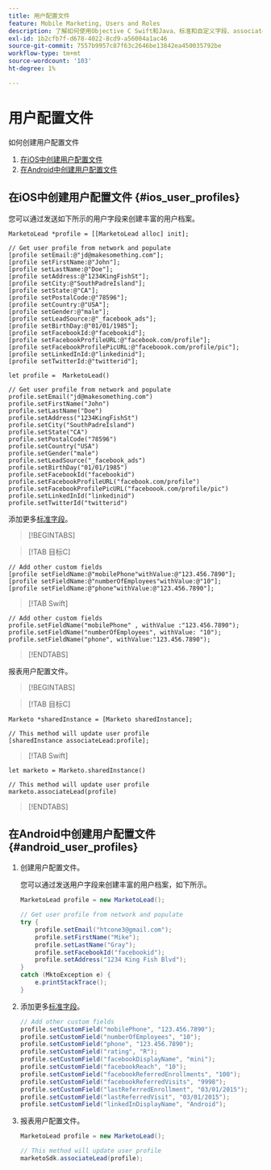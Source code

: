 ```yaml
---
title: 用户配置文件
feature: Mobile Marketing, Users and Roles
description: 了解如何使用Objective C Swift和Java、标准和自定义字段、associateLead，在iOS和Android的Marketo Mobile SDK中创建和更新用户配置文件
exl-id: 1b2cfb7f-d678-4022-8cd9-a56004a1ac46
source-git-commit: 7557b9957c87f63c2646be13842ea450035792be
workflow-type: tm+mt
source-wordcount: '103'
ht-degree: 1%

---
```


# 用户配置文件

如何创建用户配置文件

1. [在iOS中创建用户配置文件](#ios_user_profiles)
1. [在Android中创建用户配置文件](#android_user_profiles)

## 在iOS中创建用户配置文件 {#ios_user_profiles}

您可以通过发送如下所示的用户字段来创建丰富的用户档案。

```
MarketoLead *profile = [[MarketoLead alloc] init];

// Get user profile from network and populate
[profile setEmail:@"jd@makesomething.com"];
[profile setFirstName:@"John"];
[profile setLastName:@"Doe"];
[profile setAddress:@"1234KingFishSt"];
[profile setCity:@"SouthPadreIsland"];
[profile setState:@"CA"];
[profile setPostalCode:@"78596"];
[profile setCountry:@"USA"];
[profile setGender:@"male"];
[profile setLeadSource:@"_facebook_ads"];
[profile setBirthDay:@"01/01/1985"];
[profile setFacebookId:@"facebookid"];
[profile setFacebookProfileURL:@"facebook.com/profile"];
[profile setFacebookProfilePicURL:@"faceboook.com/profile/pic"];
[profile setLinkedInId:@"linkedinid"];
[profile setTwitterId:@"twitterid"];
```

```
let profile =  MarketoLead()

// Get user profile from network and populate
profile.setEmail("jd@makesomething.com")
profile.setFirstName("John")
profile.setLastName("Doe")
profile.setAddress("1234KingFishSt")
profile.setCity("SouthPadreIsland")
profile.setState("CA")
profile.setPostalCode("78596")
profile.setCountry("USA")
profile.setGender("male")
profile.setLeadSource("_facebook_ads")
profile.setBirthDay("01/01/1985")
profile.setFacebookId("facebookid")
profile.setFacebookProfileURL("facebook.com/profile")
profile.setFacebookProfilePicURL("faceboook.com/profile/pic")
profile.setLinkedInId("linkedinid")
profile.setTwitterId("twitterid")
```

添加更多[标准字段](../rest-api/list-of-standard-fields.md)。

>[!BEGINTABS]

>[!TAB 目标C]

```
// Add other custom fields
[profile setFieldName:@"mobilePhone"withValue:@"123.456.7890"];
[profile setFieldName:@"numberOfEmployees"withValue:@"10"];
[profile setFieldName:@"phone"withValue:@"123.456.7890"];
```

>[!TAB Swift]

```
// Add other custom fields
profile.setFieldName("mobilePhone" , withValue :"123.456.7890");
profile.setFieldName("numberOfEmployees", withValue: "10");
profile.setFieldName("phone", withValue:"123.456.7890");
```

>[!ENDTABS]

报表用户配置文件。

>[!BEGINTABS]

>[!TAB 目标C]

```
Marketo *sharedInstance = [Marketo sharedInstance];

// This method will update user profile
[sharedInstance associateLead:profile];
```

>[!TAB Swift]

```
let marketo = Marketo.sharedInstance()

// This method will update user profile
marketo.associateLead(profile)
```

>[!ENDTABS]

## 在Android中创建用户配置文件 {#android_user_profiles}

1. 创建用户配置文件。

   您可以通过发送用户字段来创建丰富的用户档案，如下所示。

   ```java
   MarketoLead profile = new MarketoLead();
   
   // Get user profile from network and populate
   try {
       profile.setEmail("htcone3@gmail.com");
       profile.setFirstName("Mike");
       profile.setLastName("Gray");
       profile.setFacebookId("facebookid");
       profile.setAddress("1234 King Fish Blvd");
   }
   catch (MktoException e) {
       e.printStackTrace();
   }
   ```

1. 添加更多[标准字段](../rest-api/list-of-standard-fields.md)。

   ```java
   // Add other custom fields
   profile.setCustomField("mobilePhone", "123.456.7890");
   profile.setCustomField("numberOfEmployees", "10");
   profile.setCustomField("phone", "123.456.7890");
   profile.setCustomField("rating", "R");
   profile.setCustomField("facebookDisplayName", "mini");
   profile.setCustomField("facebookReach", "10");
   profile.setCustomField("facebookReferredEnrollments", "100");
   profile.setCustomField("facebookReferredVisits", "9998");
   profile.setCustomField("lastReferredEnrollment", "03/01/2015");
   profile.setCustomField("lastReferredVisit", "03/01/2015");
   profile.setCustomField("linkedInDisplayName", "Android");
   ```

1. 报表用户配置文件。

   ```java
   MarketoLead profile = new MarketoLead();
   
   // This method will update user profile
   marketoSdk.associateLead(profile);
   ```
